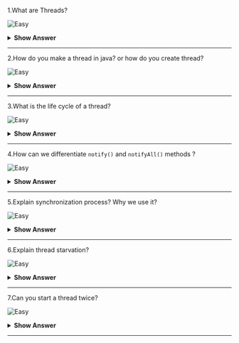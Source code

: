 1.What are Threads?

![Easy](https://raw.githubusercontent.com/revaturelabs/interviewquestions/aef8eff919a3b083089641381ed9a9101ed21fba/ComplexityTags/simple%20(2).svg)

<details markdown="1">
  <summary> <b>Show Answer</b></summary>
  
<blockquote markdown="1">

A process is a program in execution.A thread is a subset of a process.

</blockquote>
</details>

--- 

2.How do you make a thread in java? or how do you create thread?

![Easy](https://raw.githubusercontent.com/revaturelabs/interviewquestions/aef8eff919a3b083089641381ed9a9101ed21fba/ComplexityTags/simple%20(2).svg)

<details markdown="1">
  <summary> <b>Show Answer</b></summary>
  
<blockquote markdown="1">

In Java, we can create a thread using

1.By Extending the Thread class

2.By Implementing Runnable interface in Java

 
</blockquote>
</details>

--- 

3.What is the life cycle of a thread?

![Easy](https://raw.githubusercontent.com/revaturelabs/interviewquestions/aef8eff919a3b083089641381ed9a9101ed21fba/ComplexityTags/simple%20(2).svg)

<details markdown="1">
  <summary> <b>Show Answer</b></summary>
  
<blockquote markdown="1">

At any given time, a thread can be in one of these states:

- New: newly created thread that has not started executing
- Runnable: either running or ready for execution but waiting for its resource allocation
- Blocked: waiting to acquire a monitor lock to enter or re-enter a synchronized block/method
- Waiting: waiting for some other thread to perform an action without any time limit
- Timed_Waiting: waiting for some other thread to perform a specific action for a specified time period
- Terminated: has completed its execution
 
</blockquote>
</details>

--- 

4.How can we differentiate `notify()` and `notifyAll()` methods ?

![Easy](https://raw.githubusercontent.com/revaturelabs/interviewquestions/aef8eff919a3b083089641381ed9a9101ed21fba/ComplexityTags/simple%20(2).svg)

<details markdown="1"><summary><b> Show Answer</b></summary>

<blockquote markdown="1">


- `notify()`: It sends a notification and wakes up only a single thread instead of multiple threads that are waiting on the object’s monitor.

- `notifyAll()`: It sends notifications and wakes up all threads and allows them to compete for the object's monitor instead of a single thread.

</blockquote>

</details>

---

5.Explain synchronization process? Why we use it?

![Easy](https://raw.githubusercontent.com/revaturelabs/interviewquestions/aef8eff919a3b083089641381ed9a9101ed21fba/ComplexityTags/simple%20(2).svg)

<details markdown="1"><summary><b> Show Answer</b></summary>

<blockquote markdown="1">

Synchronization in java is the capability to control the access of multiple threads to any shared resource.In the Multithreading concept, multiple threads try to access the shared resources at a time to produce inconsistent results.The synchronization is necessary for reliable communication between threads.

</blockquote>
</details>

---

6.Explain thread starvation?

![Easy](https://raw.githubusercontent.com/revaturelabs/interviewquestions/aef8eff919a3b083089641381ed9a9101ed21fba/ComplexityTags/simple%20(2).svg)

<details markdown="1"><summary><b> Show Answer</b></summary>

<blockquote markdown="1">

Thread starvation is basically a situation or condition where a thread won’t be able to have regular access to shared resources and therefore is unable to proceed or make progress.This is because other threads have high priority and occupy the resources for too long.This usually happens with low-priority threads that do not get CPU for its execution to carry on.

</blockquote>

</details>

---

7.Can you start a thread twice?

![Easy](https://raw.githubusercontent.com/revaturelabs/interviewquestions/aef8eff919a3b083089641381ed9a9101ed21fba/ComplexityTags/simple%20(2).svg)

<details markdown="1"><summary><b> Show Answer</b></summary>

<blockquote markdown="1">

No, it's not at all possible to restart a thread once a thread gets started and completes its execution.Thread only runs once and if you try to run it for a second time, then it will throw a runtime exception i.e., `java.lang.IllegalThreadStateException`.

</blockquote>

</details>

---


